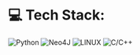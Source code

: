 # 💻 Tech Stack:
![Python](https://img.shields.io/badge/python-3670A0?style=for-the-badge&logo=python&logoColor=ffdd54)
![Neo4J](https://img.shields.io/badge/Neo4j-008CC1?style=for-the-badge&logo=neo4j&logoColor=white)
![LINUX](https://img.shields.io/badge/Linux-FCC624?style=for-the-badge&logo=linux&logoColor=black)
![C/C++](https://img.shields.io/badge/-C++-blue?logo=cplusplus)

